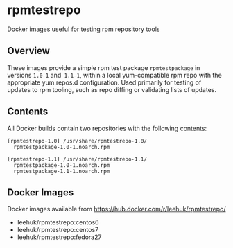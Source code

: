 # rpmtestrepo
Docker images useful for testing rpm repository tools

## Overview
These images provide a simple rpm test package `rpmtestpackage` in versions 
`1.0-1` and` 1.1-1`, within a local yum-compatible rpm repo with the appropriate 
yum.repos.d configuration. Used primarily for testing of updates to rpm 
tooling, such as repo diffing or validating lists of updates.

## Contents
All Docker builds contain two repositories with the following contents:
```
[rpmtestrepo-1.0] /usr/share/rpmtestrepo-1.0/
  rpmtestpackage-1.0-1.noarch.rpm
  
[rpmtestrepo-1.1] /usr/share/rpmtestrepo-1.1/
  rpmtestpackage-1.0-1.noarch.rpm
  rpmtestpackage-1.1-1.noarch.rpm
```

## Docker Images
Docker images available from https://hub.docker.com/r/leehuk/rpmtestrepo/
* leehuk/rpmtestrepo:centos6
* leehuk/rpmtestrepo:centos7
* leehuk/rpmtestrepo:fedora27
